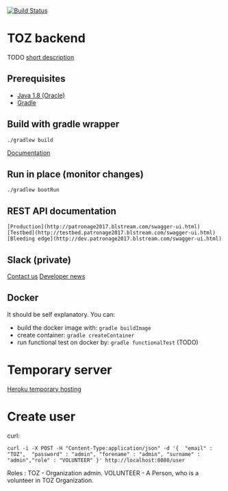 [![Build Status](https://travis-ci.org/blstream/TOZ_BE.svg?branch=master)](https://travis-ci.org/blstream/TOZ_BE)

# TOZ backend

TODO [short description](https://en.support.wordpress.com/markdown-quick-reference/)

## Prerequisites

* [Java 1.8 (Oracle)](http://www.oracle.com/technetwork/java/javase/downloads/jdk8-downloads-2133151.html)
* [Gradle](https://docs.gradle.org/current/userguide/installation.html)

## Build with gradle wrapper

    ./gradlew build

[Documentation](http://docs.spring.io/spring-boot/docs/current/reference/html/build-tool-plugins-gradle-plugin.html)

## Run in place (monitor changes)

    ./gradlew bootRun

## REST API documentation

    [Production](http://patronage2017.blstream.com/swagger-ui.html)
    [Testbed](http://testbed.patronage2017.blstream.com/swagger-ui.html)
    [Bleeding edge](http://dev.patronage2017.blstream.com/swagger-ui.html)

## Slack (private)

[Contact us](https://patronage-2017.slack.com/messages/backend)
[Developer news](https://patronage-2017.slack.com/messages/backend-ci/)

## Docker

It should be self explanatory. You can:

- build the docker image with: `gradle buildImage`
- create container: `gradle createContainer`
- run functional test on docker by: `gradle functionalTest` (TODO)

# Temporary server

[Heroku temporary hosting](https://vast-plains-10769.herokuapp.com/)

# Create user
curl:
```
curl -i -X POST -H "Content-Type:application/json" -d '{  "email" : "TOZ",  "password" : "admin", "forename" : "admin", "surname" : "admin","role" : "VOLUNTEER" }' http://localhost:8080/user
```
Roles :
TOZ - Organization admin.
VOLUNTEER - A Person, who is a volunteer in TOZ Organization.

